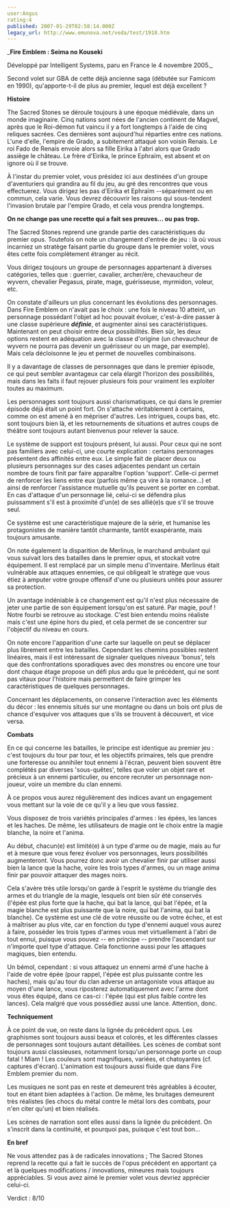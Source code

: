 ```yaml
---
user:Angus
rating:4
published: 2007-01-29T02:58:14.000Z
legacy_url: http://www.emunova.net/veda/test/1918.htm
---
```

_**Fire Emblem : Seima no Kouseki**  

  

Développé par Intelligent Systems, paru en France le 4 novembre 2005\._  

  

Second volet sur GBA de cette déjà ancienne saga (débutée sur Famicom en 1990), qu'apporte-t-il de plus au premier, lequel est déjà excellent ?  

  

**Histoire**  

  

The Sacred Stones se déroule toujours à une époque médiévale, dans un monde imaginaire. Cinq nations sont nées de l'ancien continent de Magvel, après que le Roi-démon fut vaincu il y a fort longtemps à l'aide de cinq reliques sacrées. Ces dernières sont aujourd'hui réparties entre ces nations. L'une d'elle, l'empire de Grado, a subitement attaqué son voisin Renais. Le roi Fado de Renais envoie alors sa fille Eirika à l'abri alors que Grado assiège le château. Le frère d'Eirika, le prince Ephraïm, est absent et on ignore où il se trouve.  

  

À l'instar du premier volet, vous présidez ici aux destinées d'un groupe d'aventuriers qui grandira au fil du jeu, au gré des rencontres que vous effectuerez. Vous dirigez les pas d'Eirika et Ephraïm --séparément ou en commun, cela varie. Vous devrez découvrir les raisons qui sous-tendent l'invasion brutale par l'empire Grado, et cela vous prendra longtemps.  

  

**On ne change pas une recette qui a fait ses preuves... ou pas trop.**  

  

The Sacred Stones reprend une grande partie des caractéristiques du premier opus. Toutefois on note un changement d'entrée de jeu : là où vous incarniez un stratège faisant partie du groupe dans le premier volet, vous êtes cette fois complètement étranger au récit.  

  

Vous dirigez toujours un groupe de personnages appartenant à diverses catégories, telles que : guerrier, cavalier, archer/ère, chevaucheur de wyvern, chevalier Pegasus, pirate, mage, guérisseuse, myrmidon, voleur, etc.  

On constate d'ailleurs un plus concernant les évolutions des personnages. Dans Fire Emblem on n'avait pas le choix : une fois le niveau 10 atteint, un personnage possédant l'objet ad hoc pouvait évoluer, c'est-à-dire passer à une classe supérieure **_définie_**, et augmenter ainsi ses caractéristiques. Maintenant on peut choisir entre deux possibilités. Bien sûr, les deux options restent en adéquation avec la classe d'origine (un chevaucheur de wyvern ne pourra pas devenir un guérisseur ou un mage, par exemple). Mais cela décloisonne le jeu et permet de nouvelles combinaisons.  

Il y a davantage de classes de personnages que dans le premier épisode, ce qui peut sembler avantageux car cela élargit l'horizon des possibilités, mais dans les faits il faut rejouer plusieurs fois pour vraiment les exploiter toutes au maximum.  

  

Les personnages sont toujours aussi charismatiques, ce qui dans le premier épisode déjà était un point fort. On s'attache véritablement à certains, comme on est amené à en mépriser d'autres. Les intrigues, coups bas, etc. sont toujours bien là, et les retournements de situations et autres coups de théâtre sont toujours autant bienvenus pour relever la sauce.  

  

Le système de support est toujours présent, lui aussi. Pour ceux qui ne sont pas familiers avec celui-ci, une courte explication : certains personnages présentent des affinités entre eux. Le simple fait de placer deux ou plusieurs personnages sur des cases adjacentes pendant un certain nombre de tours finit par faire apparaître l'option 'support'. Celle-ci permet de renforcer les liens entre eux (parfois même ça vire à la romance...) et ainsi de renforcer l'assistance mutuelle qu'ils peuvent se porter en combat. En cas d'attaque d'un personnage lié, celui-ci se défendra plus puissamment s'il est à proximité d'un(e) de ses allié(e)s que s'il se trouve seul.  

Ce système est une caractéristique majeure de la série, et humanise les protagonistes de manière tantôt charmante, tantôt exaspérante, mais toujours amusante.  

  

On note également la disparition de Merlinus, le marchand ambulant qui vous suivait lors des batailles dans le premier opus, et stockait votre équipement. Il est remplacé par un simple menu d'inventaire. Merlinus était vulnérable aux attaques ennemies, ce qui obligeait le stratège que vous étiez à amputer votre groupe offensif d'une ou plusieurs unités pour assurer sa protection.  

Un avantage indéniable à ce changement est qu'il n'est plus nécessaire de jeter une partie de son équipement lorsqu'on est saturé. Par magie, pouf ! Notre fourbi se retrouve au stockage. C'est bien entendu moins réaliste mais c'est une épine hors du pied, et cela permet de se concentrer sur l'objectif du niveau en cours.  

  

On note encore l'apparition d'une carte sur laquelle on peut se déplacer plus librement entre les batailles. Cependant les chemins possibles restent linéaires, mais il est intéressant de signaler quelques niveaux 'bonus', tels que des confrontations sporadiques avec des monstres ou encore une tour dont chaque étage propose un défi plus ardu que le précédent, qui ne sont pas vitaux pour l'histoire mais permettent de faire grimper les caractéristiques de quelques personnages.  

  

Concernant les déplacements, on conserve l'interaction avec les éléments du décor : les ennemis situés sur une montagne ou dans un bois ont plus de chance d'esquiver vos attaques que s'ils se trouvent à découvert, et vice versa.  

  

**Combats**  

  

En ce qui concerne les batailles, le principe est identique au premier jeu : c'est toujours du tour par tour, et les objectifs primaires, tels que prendre une forteresse ou annihiler tout ennemi à l'écran, peuvent bien souvent être complétés par diverses 'sous-quêtes', telles que voler un objet rare et précieux à un ennemi particulier, ou encore recruter un personnage non-joueur, voire un membre du clan ennemi.  

À ce propos vous aurez régulièrement des indices avant un engagement vous mettant sur la voie de ce qu'il y a lieu que vous fassiez.  

  

Vous disposez de trois variétés principales d'armes : les épées, les lances et les haches. De même, les utilisateurs de magie ont le choix entre la magie blanche, la noire et l'anima.  

Au début, chacun(e) est limité(e) à un type d'arme ou de magie, mais au fur et à mesure que vous ferez évoluer vos personnages, leurs possibilités augmenteront. Vous pourrez donc avoir un chevalier finir par utiliser aussi bien la lance que la hache, voire les trois types d'armes, ou un mage anima finir par pouvoir attaquer des mages noirs.  

  

Cela s'avère très utile lorsqu'on garde à l'esprit le système du triangle des armes et du triangle de la magie, lesquels ont bien sûr été conservés (l'épée est plus forte que la hache, qui bat la lance, qui bat l'épée, et la magie blanche est plus puissante que la noire, qui bat l'anima, qui bat la blanche). Ce système est une clé de votre réussite ou de votre échec, et est à maîtriser au plus vite, car en fonction du type d'ennemi auquel vous aurez à faire, posséder les trois types d'armes vous met virtuellement à l'abri de tout ennui, puisque vous pouvez -- en principe -- prendre l'ascendant sur n'importe quel type d'attaque. Cela fonctionne aussi pour les attaques magiques, bien entendu.  

  

Un bémol, cependant : si vous attaquez un ennemi armé d'une hache à l'aide de votre épée (pour rappel, l'épée est plus puissante contre les haches), mais qu'au tour du clan adverse un antagoniste vous attaque au moyen d'une lance, vous riposterez automatiquement avec l'arme dont vous êtes équipé, dans ce cas-ci : l'épée (qui est plus faible contre les lances). Cela malgré que vous possédiez aussi une lance. Attention, donc.  

  

**Techniquement**  

  

À ce point de vue, on reste dans la lignée du précédent opus. Les graphismes sont toujours aussi beaux et colorés, et les différentes classes de personnages sont toujours autant détaillées. Les scènes de combat sont toujours aussi classieuses, notamment lorsqu'un personnage porte un coup fatal ! Miam ! Les couleurs sont magnifiques, variées, et chatoyantes (cf. captures d'écran). L'animation est toujours aussi fluide que dans Fire Emblem premier du nom.  

  

Les musiques ne sont pas en reste et demeurent très agréables à écouter, tout en étant bien adaptées à l'action. De même, les bruitages demeurent très réalistes (les chocs du métal contre le métal lors des combats, pour n'en citer qu'un) et bien réalisés.  

  

Les scènes de narration sont elles aussi dans la lignée du précédent. On s'inscrit dans la continuité, et pourquoi pas, puisque c'est tout bon...  

  

**En bref**  

  

Ne vous attendez pas à de radicales innovations ; The Sacred Stones reprend la recette qui a fait le succès de l'opus précédent en apportant ça et là quelques modifications / innovations, mineures mais toujours appréciables. Si vous avez aimé le premier volet vous devriez apprécier celui-ci.  

  

Verdict : 8/10
